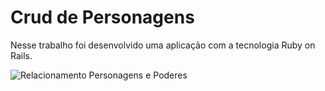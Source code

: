 # Crud de Personagens

Nesse trabalho foi desenvolvido uma aplicação com a tecnologia Ruby on Rails.

![Relacionamento Personagens e Poderes](https://user-images.githubusercontent.com/1037192/54871300-957ae780-4d90-11e9-972d-54dbe70b1ca3.png)
